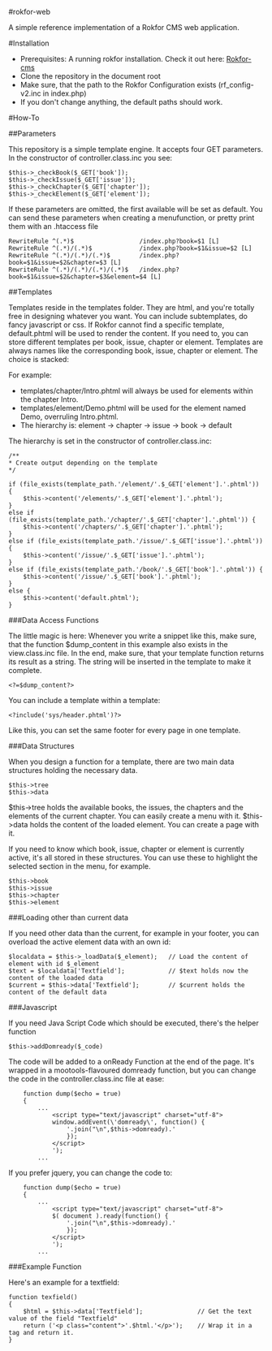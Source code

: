 #rokfor-web

A simple reference implementation of a Rokfor CMS web application.

#Installation

* Prerequisites: A running rokfor installation. Check it out here: <a href="/Rokfor/rokfor-cms">Rokfor-cms</a>
* Clone the repository in the document root
* Make sure, that the path to the Rokfor Configuration exists (rf_config-v2.inc in index.php)
* If you don't change anything, the default paths should work.

#How-To

##Parameters

This repository is a simple template engine. It accepts four GET parameters. In the constructor of controller.class.inc you see:

```
$this->_checkBook($_GET['book']);
$this->_checkIssue($_GET['issue']);
$this->_checkChapter($_GET['chapter']);		
$this->_checkElement($_GET['element']);	
```

If these parameters are omitted, the first available will be set as default.
You can send these parameters when creating a menufunction, or pretty print them with an .htaccess file

```
RewriteRule ^(.*)$ 					/index.php?book=$1 [L]
RewriteRule ^(.*)/(.*)$ 			/index.php?book=$1&issue=$2 [L]
RewriteRule ^(.*)/(.*)/(.*)$ 		/index.php?book=$1&issue=$2&chapter=$3 [L]
RewriteRule ^(.*)/(.*)/(.*)/(.*)$ 	/index.php?book=$1&issue=$2&chapter=$3&element=$4 [L]
```

##Templates


Templates reside in the templates folder. They are html, and you're totally free in designing whatever you want. You can include subtemplates, do fancy javascript or css.
If Rokfor cannot find a specific template, default.phtml will be used to render the content. If you need to, you can store different templates per book, issue, chapter or element. Templates are always names like the corresponding book, issue, chapter or element. The choice is stacked:

For example: 

* templates/chapter/Intro.phtml will always be used for elements within the chapter Intro.
* templates/element/Demo.phtml will be used for the element named Demo, overruling Intro.phtml.
* The hierarchy is: element -> chapter -> issue -> book -> default

The hierarchy is set in the constructor of controller.class.inc:

``` 
/**
* Create output depending on the template
*/
	
if (file_exists(template_path.'/element/'.$_GET['element'].'.phtml')) {
	$this->content('/elements/'.$_GET['element'].'.phtml');						
}
else if (file_exists(template_path.'/chapter/'.$_GET['chapter'].'.phtml')) {
	$this->content('/chapters/'.$_GET['chapter'].'.phtml');						
}
else if (file_exists(template_path.'/issue/'.$_GET['issue'].'.phtml')) {
	$this->content('/issue/'.$_GET['issue'].'.phtml');						
}		
else if (file_exists(template_path.'/book/'.$_GET['book'].'.phtml')) {
	$this->content('/issue/'.$_GET['book'].'.phtml');						
}				
else {
	$this->content('default.phtml');			
}
```



###Data Access Functions

The little magic is here:
Whenever you write a snippet like this, make sure, that the function $dump_content in this example also exists in the view.class.inc file. 
In the end, make sure, that your template function returns its result as a string. The string will be inserted in the template to make it complete.

```
<?=$dump_content?>
```

You can include a template within a template:

```
<?include('sys/header.phtml')?>
```

Like this, you can set the same footer for every page in one template.

###Data Structures

When you design a function for a template, there are two main data structures holding the necessary data.

```
$this->tree
$this->data
```

$this->tree holds the available books, the issues, the chapters and the elements of the current chapter. You can easily create a menu with it.
$this->data holds the content of the loaded element. You can create a page with it.

If you need to know which book, issue, chapter or element is currently active, it's all stored in these structures. You can use these to highlight the selected section in the menu, for example.

```
$this->book
$this->issue
$this->chapter
$this->element
```

###Loading other than current data


If you need other data than the current, for example in your footer, you can overload the active element data with an own id:

```
$localdata = $this->_loadData($_element);	// Load the content of element with id $_element
$text = $localdata['Textfield'];			// $text holds now the content of the loaded data
$current = $this->data['Textfield'];		// $current holds the content of the default data

```

###Javascript


If you need Java Script Code which should be executed, there's the helper function

```
$this->addDomready($_code) 
```

The code will be added to a onReady Function at the end of the page. It's wrapped in a mootools-flavoured domready function, but you can change the code in the controller.class.inc file at ease:

``` 
	function dump($echo = true) 
	{
		...
			<script type="text/javascript" charset="utf-8">
			window.addEvent(\'domready\', function() {
				'.join("\n",$this->domready).'
				});
			</script>
			');
		...
``` 

If you prefer jquery, you can change the code to:

``` 
	function dump($echo = true) 
	{
		...
			<script type="text/javascript" charset="utf-8">
			$( document ).ready(function() {
				'.join("\n",$this->domready).'
				});
			</script>
			');
		...
``` 

###Example Function


Here's an example for a textfield:

``` 
function texfield() 
{
	$html = $this->data['Textfield'];				// Get the text value of the field "Textfield"
	return ('<p class="content">'.$html.'</p>');	// Wrap it in a tag and return it.
}
```
